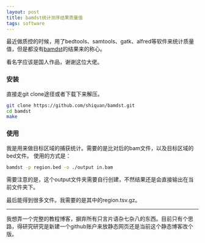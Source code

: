 ```yaml
---
layout: post
title: bamdst统计测序结果质量值
tags: software
---
```


最近做质控的时候，用了bedtools、samtools、gatk、alfred等软件来统计质量值，但是都没有[bamdst](https://github.com/shiquan/bamdst)的结果来的称心。

看名字应该是国人作品，谢谢这位大佬。

### 安装
直接走git clone途径或者下载下来解压。
```bash
git clone https://github.com/shiquan/bamdst.git
cd bamdst
make
```

### 使用
我是用来做目标区域的捕获统计。需要的是比对后的bam文件，以及目标区域的bed文件。
使用的方式是：
```bash
bamdst -p region.bed -o ./output in.bam
```

需要注意的是，这个output文件夹需要自行创建，不然结果还是会直接输出在当前文件夹下。

最后能得到很多文件。我需要的是其中的region.tsv.gz。

---------------------
我想弄一个完整的教程博客，摒弃所有只言片语杂七杂八的东西。目前只有个思路，得研究研究是新建一个github账户来放静态网页还是当前这个静态博客改个版。



[-_-]:LoveJing